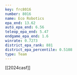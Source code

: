 ```yaml
---
key: frc8016
number: 8016
name: Eco Robotics
epa_end: 13.62
auto_epa_end: 6.56
teleop_epa_end: 5.47
endgame_epa_end: 1.6
winrate: 0.7273
district_epa_rank: 881
district_epa_percentile: 0.5108
type: Team
---
```

[[2024casf]]
